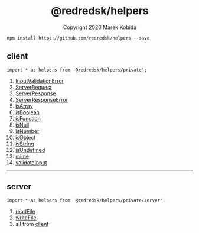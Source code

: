 <h1 align="center">@redredsk/helpers</h1>
<p align="center">Copyright 2020 Marek Kobida</p>

`npm install https://github.com/redredsk/helpers --save`

## client

`import * as helpers from '@redredsk/helpers/private';`

1. [InputValidationError](private/types/InputValidationError.ts)
1. [ServerRequest](private/ServerRequest.ts)
1. [ServerResponse](private/ServerResponse.ts)
1. [ServerResponseError](private/ServerResponseError.ts)
1. [isArray](private/types/isArray.ts)
1. [isBoolean](private/types/isBoolean.ts)
1. [isFunction](private/types/isFunction.ts)
1. [isNull](private/types/isNull.ts)
1. [isNumber](private/types/isNumber.ts)
1. [isObject](private/types/isObject.ts)
1. [isString](private/types/isString.ts)
1. [isUndefined](private/types/isUndefined.ts)
1. [mime](private/mime.ts)
1. [validateInput](private/types/validateInput.ts)

---

## server

`import * as helpers from '@redredsk/helpers/private/server';`

1. [readFile](private/readFile.ts)
1. [writeFile](private/writeFile.ts)
1. all from [client](#client)
